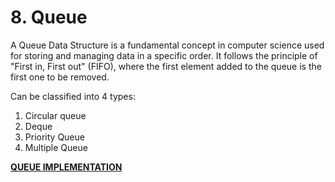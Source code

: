 # 8. Queue

A Queue Data Structure is a fundamental concept in computer science used for storing and managing data in
a specific order. It follows the principle of "First in, First out" (FIFO), where the first element added
to the queue is the first one to be removed.

Can be classified into 4 types:

1. Circular queue
2. Deque
3. Priority Queue
4. Multiple Queue

**[QUEUE IMPLEMENTATION](Src/queue.c)**